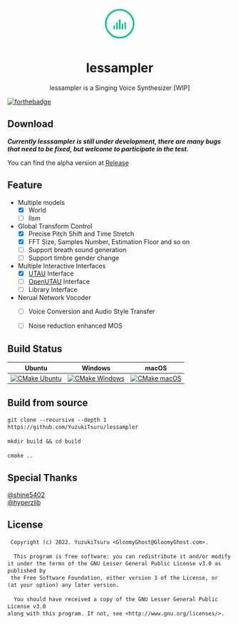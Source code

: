 <div align="center"><img width="80" src="assets/icon_128.gif" alt="lessampler logo"></div>
<h1 align="center"><b>lessampler</b></h1>
<p align="center">
  lessampler is a Singing Voice Synthesizer [WIP]
</p>

[![forthebadge](https://forthebadge.com/images/badges/contains-cat-gifs.svg)](https://forthebadge.com)

## Download
***Currently lesssampler is still under development, there are many bugs that need to be fixed, but welcome to participate in the test.***

You can find the alpha version at [Release](https://github.com/YuzukiTsuru/lessampler/releases)

## Feature
- Multiple models
  - [x] World
  - [ ] llsm
- Global Transform Control
  - [x] Precise Pitch Shift and Time Stretch
  - [x] FFT Size, Samples Number, Estimation Floor and so on
  - [ ] Support breath sound generation
  - [ ] Support timbre gender change
- Multiple Interactive Interfaces
  - [x] [UTAU](http://utau2008.xrea.jp/) Interface
  - [ ] [OpenUTAU](https://github.com/stakira/OpenUtau) Interface
  - [ ] Library Interface
- Nerual Network Vocoder
  - [ ] Voice Conversion and Audio Style Transfer
  - [ ] Noise reduction enhanced MOS



## Build Status

| Ubuntu                                                       | Windows                                                      | macOS                                                        |
| ------------------------------------------------------------ | ------------------------------------------------------------ | ------------------------------------------------------------ |
| [![CMake Ubuntu](https://github.com/YuzukiTsuru/lessampler/actions/workflows/cmake-ubuntu.yml/badge.svg)](https://github.com/YuzukiTsuru/lessampler/actions/workflows/cmake-ubuntu.yml) | [![CMake Windows](https://github.com/YuzukiTsuru/lessampler/actions/workflows/cmake-windows.yml/badge.svg)](https://github.com/YuzukiTsuru/lessampler/actions/workflows/cmake-windows.yml) | [![CMake macOS](https://github.com/YuzukiTsuru/lessampler/actions/workflows/cmake-macos.yml/badge.svg)](https://github.com/YuzukiTsuru/lessampler/actions/workflows/cmake-macos.yml) |

## Build from source

```
git clone --recursive --depth 1 https://github.com/YuzukiTsuru/lessampler

mkdir build && cd build

cmake ..
```


## Special Thanks
[@shine5402](https://github.com/shine5402)  
[@hyperzlib](https://github.com/hyperzlib)

## License
```
 Copyright (c) 2022. YuzukiTsuru <GloomyGhost@GloomyGhost.com>.

  This program is free software: you can redistribute it and/or modify
it under the terms of the GNU Lesser General Public License v3.0 as published by
 the Free Software Foundation, either version 3 of the License, or
(at your option) any later version.

  You should have received a copy of the GNU Lesser General Public License v3.0
along with this program. If not, see <http://www.gnu.org/licenses/>.
```
